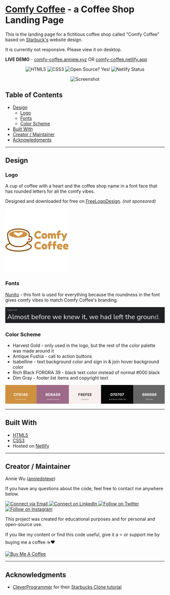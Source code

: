 # [Comfy Coffee](https://comfy-coffee.anniew.xyz/) - a Coffee Shop Landing Page

This is the landing page for a fictitious coffee shop called "Comfy Coffee" based on [Starbuck's](https://www.starbucks.com/) website design.

It is currently not responsive. Please view it on desktop.

**LIVE DEMO** - [comfy-coffee.anniew.xyz](https://comfy-coffee.anniew.xyz/) OR [comfy-coffee.netlify.app](https://comfy-coffee.netlify.app/)

<p align="center">
    <img alt="HTML5" src="https://img.shields.io/badge/-HTML5-E44D26?style=flat&logo=html5&logoColor=white"/>
    <img alt="CSS3" src="https://img.shields.io/badge/-CSS3-2965f1?style=flat&logo=css3&logoColor=white"/>
    <img alt="Open Source? Yes!" src="https://badgen.net/badge/Open%20Source%20%3F/Yes%21/blue?icon=github"/>
    <img alt="Netlify Status" src="https://api.netlify.com/api/v1/badges/e5a60525-2646-408e-95de-b591af8a1cec/deploy-status"/>
</p>

<p align="center">
    <img alt="Screenshot" src="./img/screenshot.png" width="700px">
</p>

## Table of Contents

- [Design](#design)
  - [Logo](#logo)
  - [Fonts](#fonts)
  - [Color Scheme](#color-scheme)
- [Built With](#built-with)
- [Creator / Maintainer](#creator-maintainer)
- [Acknowledgments](#acknowledgments)

---

## Design

### Logo

A cup of coffee with a heart and the coffee shop name in a font face that has rounded letters for all the comfy vibes.

Designed and downloaded for free on [FreeLogoDesign](https://www.freelogodesign.org/). _(not sponsored)_

<img alt="Logo" src="./img/logo.png">


### Fonts

[Nunito](https://fonts.google.com/specimen/Nunito) - this font is used for everything because the roundness in the font gives comfy vibes to match Comfy Coffee's branding.

<img alt="Font Example Screenshot" src="./img/nunito.png">

### Color Scheme

- Harvest Gold - only used in the logo, but the rest of the color palette was made around it
- Antique Fushia - call to action buttons
- Isabelline - text background color and sign in & join hover background color
- Rich Black FORGRA 39 - black text color instead of normal #000 black
- Dim Gray - footer list items and copyright text

<a href="https://coolors.co/cf9140-9d6a89-f6efee-070707-666666"><img alt="Color Palette Screenshot" src="./img/palette.png"></a>

---

## Built With

- [HTML5](https://www.w3schools.com/html/)
- [CSS3](https://www.w3schools.com/css/)
- Hosted on [Netlify](https://www.netlify.com/)

---

## Creator / Maintainer

Annie Wu ([anniedotexe](https://github.com/anniedotexe))

If you have any questions about the code, feel free to contact me anywhere below.

<p align="left">
  <a href="mailto:anniewu2303@gmail.com"> 
    <img alt="Connect via Email" src="https://img.shields.io/badge/Gmail-c14438?style=flat&logo=Gmail&logoColor=white" />
  </a>
  <a href="https://www.linkedin.com/in/anniewu2303/"> 
    <img alt="Connect on LinkedIn" src="https://img.shields.io/badge/-LinkedIn-0072b1?style=flat&logo=Linkedin&logoColor=white" />
  </a>
  <a href="https://twitter.com/anniedotexe"> 
    <img alt="Follow on Twitter" src="https://img.shields.io/badge/-Twitter-00acee?style=flat&logo=Twitter&logoColor=white" />
  </a>
  <a href="https://www.instagram.com/anniedotexe/"> 
    <img alt="Follow on Instagram" src="https://img.shields.io/badge/-Instagram-E1306C?style=flat&logo=instagram&logoColor=white" />
  </a>
</p>

This project was created for educational purposes and for personal and open-source use.

If you like my content or find this code useful, give it a :star: or support me by buying me a coffee :coffee::heart:

<a href="https://www.buymeacoffee.com/awu2303" target="_blank"><img src="https://www.buymeacoffee.com/assets/img/custom_images/orange_img.png" alt="Buy Me A Coffee" style="height: 41px !important;width: 174px !important;box-shadow: 0px 3px 2px 0px rgba(190, 190, 190, 0.5) !important;-webkit-box-shadow: 0px 3px 2px 0px rgba(190, 190, 190, 0.5) !important;" ></a>

---

## Acknowledgments

- [CleverProgrammer](https://www.cleverprogrammer.com/) for their [Starbucks Clone tutorial](https://www.youtube.com/watch?v=DX2f5wAGrkk)
